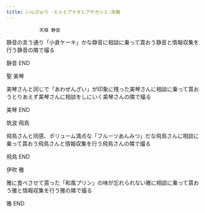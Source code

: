 ```yaml
---
title: いんぴゅり -ヒトとアナタとアヤカシと-攻略
---
```


                天城 静音

静音の言う通り「小倉ケーキ」かな静音に相談に乗って貰おう静音と情報収集を行う静音の隣で撮る

静音 END

聖 美琴

美琴さんと同じで「あわぜんざい」が印象に残った美琴さんに相談に乗って貰おうとりあえず美琴さんに相談をしにいく美琴さんの隣で撮る

美琴 END

筑波 飛鳥

飛鳥さんと同感、ボリューム満点な「フルーツあんみつ」だな飛鳥さんに相談に乗って貰おう飛鳥さんと情報収集を行う飛鳥さんの隣で撮る

飛鳥 END

伊吹 雅

雅に食べさせて貰った「和風プリン」の味が忘れられない雅に相談に乗って貰おう雅と情報収集を行う雅の隣で撮る

雅 END
              
